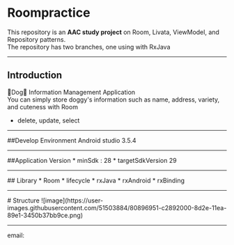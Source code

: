 # Roompractice
This repository is an **AAC study project** on Room, Livata, ViewModel, and Repository patterns.   
The repository has two branches, one using with RxJava 

<hr>

## Introduction
🐶Dog🐶 Information Management Application   
You can simply store doggy's information such as name, address, variety, and cuteness with Room  
+ delete, update, select   
<hr>
##Develop Environment
Android studio 3.5.4
<hr>
##Application Version
* minSdk : 28
* targetSdkVersion 29
<hr>
## Library
* Room
* lifecycle
* rxJava 
* rxAndroid
* rxBinding
<hr>
# Structure
![image](https://user-images.githubusercontent.com/51503884/80896951-c2892000-8d2e-11ea-89e1-3450b37bb9ce.png)
<hr>
email: <tlschgml556@gmail.com>

